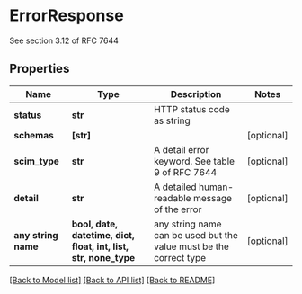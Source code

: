 # ErrorResponse

See section 3.12 of RFC 7644

## Properties
Name | Type | Description | Notes
------------ | ------------- | ------------- | -------------
**status** | **str** | HTTP status code as string | 
**schemas** | **[str]** |  | [optional] 
**scim_type** | **str** | A detail error keyword. See table 9 of RFC 7644 | [optional] 
**detail** | **str** | A detailed human-readable message of the error | [optional] 
**any string name** | **bool, date, datetime, dict, float, int, list, str, none_type** | any string name can be used but the value must be the correct type | [optional]

[[Back to Model list]](../README.md#documentation-for-models) [[Back to API list]](../README.md#documentation-for-api-endpoints) [[Back to README]](../README.md)


